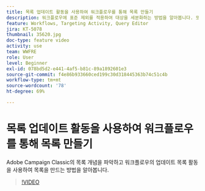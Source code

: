 ```yaml
---
title: 목록 업데이트 활동을 사용하여 워크플로우를 통해 목록 만들기
description: 워크플로우에 표준 제외를 적용하여 대상을 세분화하는 방법을 알아봅니다. 또한 사전 정의된 필터를 만드는 방법과 워크플로우 문제 해결 방법도 알아봅니다.
feature: Workflows, Targeting Activity, Query Editor
jira: KT-5078
thumbnail: 35620.jpg
doc-type: feature video
activity: use
team: WWFRE
role: User
level: Beginner
exl-id: 078bd5d2-e441-4af5-b81c-89a1892601e3
source-git-commit: f4e86b933660ced199c30d318445363b74c51c4b
workflow-type: tm+mt
source-wordcount: '78'
ht-degree: 69%

---
```


# 목록 업데이트 활동을 사용하여 워크플로우를 통해 목록 만들기

Adobe Campaign Classic의 목록 개념을 파악하고 워크플로우의 업데이트 목록 활동을 사용하여 목록을 만드는 방법을 알아봅니다.

>[!VIDEO](https://video.tv.adobe.com/v/35620?quality=12&learn=on)

